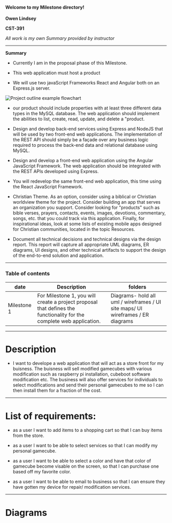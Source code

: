#### Welcome to my Milestone directory!
**Owen Lindsey**

**CST-391**

_All work is my own_
_Summary provided by instructor_ 

---
**Summary**


- Currently I am in the proposal phase of this Milestone. 


- This web application must host a product

- We will use two javaScript Frameworks React and Angular both on an Express.js server. 

![Project outline example flowchart ](https://gitlab.com/cst-3914/javascript-web-application-development/-/raw/main/Milestone/milestone1/UML%20/%20ER%20Diagrams/Cst-391_milestoneExampleFlowchart.png)


- our product should include properties with at least three different data types in the MySQL database. The web application should implement the abilities to list, create, read, update, and delete a "product.

- Design and develop back-end services using Express and NodeJS that will be used by two front-end web applications. The implementation of the REST API should simply be a façade over any business logic required to process the back-end data and relational database using MySQL.

- Design and develop a front-end web application using the Angular JavaScript Framework. The web application should be integrated with the REST APIs developed using Express.

- You will redevelop the same front-end web application, this time using the React JavaScript Framework. 

- Christian Theme. As an option, consider using a biblical or Christian worldview theme for the project. Consider building an app that serves an organization you support. Consider looking for "products" such as bible verses, prayers, contacts, events, images, devotions, commentary, songs, etc. that you could track via this application. Finally, for inspirational ideas, look at some lists of existing mobile apps designed for Christian communities, located in the topic Resources. 

- Document all technical decisions and technical designs via the design report. This report will capture all appropriate UML diagrams, ER diagrams, UI designs, and other technical artifacts to support the design of the end-to-end solution and application.

---
### Table of contents

| date  | Description | folders        |
| ------ | ------ | ----------- | 
| Milestone 1 |  For Milestone 1, you will create a project proposal that defines the functionality for the complete web application.      | Diagrams- hold all uml / wireframes / UI site maps/ UI wireframes / ER diagrams |

---
# Description

- I want to develope a web application that will act as a store front for my buisness. The buisness will sell modified gamecubes with various modification such as raspberry pi installation, cubeboot software modification etc. The business will also offer services for individuals to select modifications and send their personal gamecubes to me so I can then install them for a fraction of the cost. 
---
# List of requirements:

  
- as a user I want to add items to a shopping cart so that I can buy items from the store.

- as a user I want to be able to select services so that I can modify my personal gamecube. 
  

- as a user I want to be able to select a color and have that color of gamecube become visable on the screen, so that I can purchase one based off my favorite color. 


- as a user I want to be able to email to business so that I can ensure they have gotten my device for repair/ modification services. 

---
# Diagrams 


